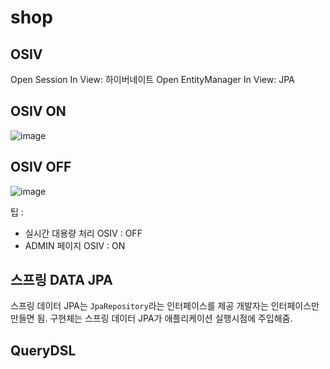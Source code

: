 # shop


## OSIV
Open Session In View: 하이버네이트
Open EntityManager In View: JPA

## OSIV ON
![image](https://user-images.githubusercontent.com/32606456/155151707-5c625002-1b78-41cc-a605-6448eb9ee14b.png)

## OSIV OFF
![image](https://user-images.githubusercontent.com/32606456/155151779-ca4d1ec1-5af4-4282-b808-3ded23ace1b6.png)

팁 : 
- 실시간 대용량 처리 OSIV : OFF
- ADMIN 페이지 OSIV : ON

## 스프링 DATA JPA
스프링 데이터 JPA는 ```JpaRepository```라는 인터페이스를 제공
개발자는 인터페이스만 만들면 됨. 구현체는 스프링 데이터 JPA가 애플리케이션 실행시점에 주입해줌.

## QueryDSL
